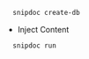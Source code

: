 <!-- <snip id="create-db" inject_from="code"> -->
  ```sh
    snipdoc create-db
  ```
<!-- </snip> -->

- Inject Content
<!-- <snip id="inject-snippets" inject_from="code> -->
  ```sh
    snipdoc run
  ```
<!-- </snip> -->